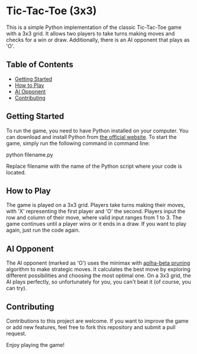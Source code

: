 # Tic-Tac-Toe (3x3)

This is a simple Python implementation of the classic Tic-Tac-Toe game with a 3x3 grid.
It allows two players to take turns making moves and checks for a win or draw.
Additionally, there is an AI opponent that plays as 'O'.

## Table of Contents

- [Getting Started](#getting-started)
- [How to Play](#how-to-play)
- [AI Opponent](#ai-opponent)
- [Contributing](#contributing)


## Getting Started

To run the game, you need to have Python installed on your computer. You can download and install Python from [the official website](https://www.python.org/downloads/).
To start the game, simply run the following command in command line:

python filename.py

Replace filename with the name of the Python script where your code is located.


## How to Play

The game is played on a 3x3 grid. Players take turns making their moves, with 'X' representing the first player and 'O' the second.
Players input the row and column of their move, where valid input ranges from 1 to 3.
The game continues until a player wins or it ends in a draw.
If you want to play again, just run the code again.


## AI Opponent

The AI opponent (marked as 'O') uses the minimax with [aplha-beta pruning](https://en.wikipedia.org/wiki/Alpha%E2%80%93beta_pruning) algorithm to make strategic moves.
It calculates the best move by exploring different possibilities and choosing the most optimal one.
On a 3x3 grid, the AI plays perfectly, so unfortunately for you, you can't beat it (of course, you can try).


## Contributing

Contributions to this project are welcome. If you want to improve the game or add new features, feel free to fork this repository and submit a pull request.

Enjoy playing the game!
